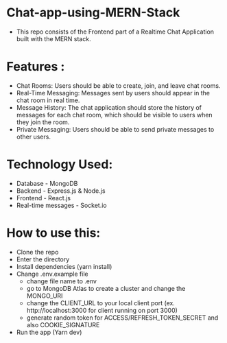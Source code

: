 # Chat-app-using-MERN-Stack
- This repo consists of the Frontend part of a Realtime Chat Application built with the MERN stack.

# Features :
- Chat Rooms: Users should be able to create, join, and leave chat rooms.
- Real-Time Messaging: Messages sent by users should appear in the chat room in real time.
- Message History: The chat application should store the history of messages for each chat room, which should be visible to users when they join the room.
- Private Messaging: Users should be able to send private messages to other users.

# Technology Used:
- Database - MongoDB
- Backend - Express.js & Node.js
- Frontend - React.js
- Real-time messages - Socket.io

# How to use this:
- Clone the repo
- Enter the directory
- Install dependencies (yarn install)
- Change .env.example file
    - change file name to .env
    - go to MongoDB Atlas to create a cluster and change the MONGO_URI
    - change the CLIENT_URL to your local client port (ex. http://localhost:3000 for client running on port 3000)
    - generate random token for ACCESS/REFRESH_TOKEN_SECRET and also COOKIE_SIGNATURE
- Run the app (Yarn dev)
